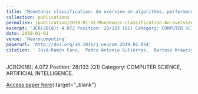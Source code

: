 ```yaml
---
title: "Monotonic classification: An overview on algorithms, performance measures and data sets"
collection: publications
permalink: /publication/2019-01-01-Monotonic-classification-An-overview-on-algorithms-performance-measures-and-data-sets
excerpt: 'JCR(2018): 4.072 Position: 28/133 (Q1) Category: COMPUTER SCIENCE, ARTIFICIAL INTELLIGENCE.'
date: 2019-01-01
venue: 'Neurocomputing'
paperurl: 'http://doi.org/10.1016/j.neucom.2019.02.024'
citation: ' José-Ramón Cano,  Pedro Antonio Gutiérrez,  Bartosz Krawczyk,  Michal Wozniak,  Salvador García, &quot;Monotonic classification: An overview on algorithms, performance measures and data sets.&quot; Neurocomputing, Vol.341, 2019, pp.168-182.'
---
```

JCR(2018): 4.072 Position: 28/133 (Q1) Category: COMPUTER SCIENCE, ARTIFICIAL INTELLIGENCE.

[Access paper here](http://doi.org/10.1016/j.neucom.2019.02.024){:target="_blank"}
